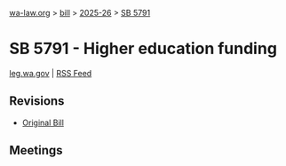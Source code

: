 [wa-law.org](/) > [bill](/bill/) > [2025-26](/bill/2025-26/) > [SB 5791](/bill/2025-26/sb/5791/)

# SB 5791 - Higher education funding
[leg.wa.gov](https://app.leg.wa.gov/billsummary?BillNumber=5791&Year=2025&Initiative=false) | [RSS Feed](./rss.xml)

## Revisions
* [Original Bill](1/)

## Meetings